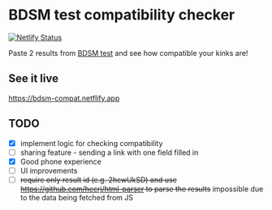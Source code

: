 # BDSM test compatibility checker

[![Netlify Status](https://api.netlify.com/api/v1/badges/178d9476-ebe9-438d-a03b-11bdac192a6b/deploy-status)](https://app.netlify.com/sites/bdsm-compat/deploys)

Paste 2 results from [BDSM test](https://bdsmtest.org/) and see how compatible your kinks are!

## See it live

<https://bdsm-compat.netflify.app>

## TODO

- [x] implement logic for checking compatibility
- [ ] sharing feature - sending a link with one field filled in
- [x] Good phone experience
- [ ] UI improvements
- [ ] ~~require only result id (e.g. 2hcwUkSD) and use <https://github.com/hecrj/html-parser> to parse the results~~ impossible due to the data being fetched from JS
